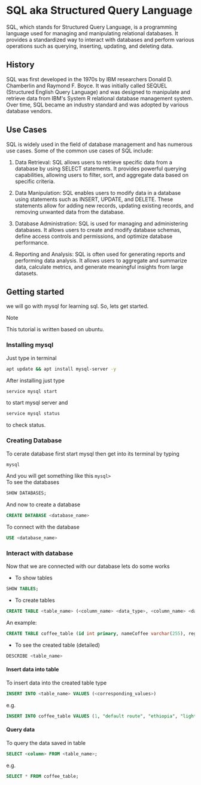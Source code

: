# SQL aka Structured Query Language

SQL, which stands for Structured Query Language, is a programming language used for managing and manipulating relational databases. It provides a standardized way to interact with databases and perform various operations such as querying, inserting, updating, and deleting data.

## History

SQL was first developed in the 1970s by IBM researchers Donald D. Chamberlin and Raymond F. Boyce. It was initially called SEQUEL (Structured English Query Language) and was designed to manipulate and retrieve data from IBM's System R relational database management system. Over time, SQL became an industry standard and was adopted by various database vendors.

## Use Cases

SQL is widely used in the field of database management and has numerous use cases. Some of the common use cases of SQL include:

1. Data Retrieval: SQL allows users to retrieve specific data from a database by using SELECT statements. It provides powerful querying capabilities, allowing users to filter, sort, and aggregate data based on specific criteria.

2. Data Manipulation: SQL enables users to modify data in a database using statements such as INSERT, UPDATE, and DELETE. These statements allow for adding new records, updating existing records, and removing unwanted data from the database.

3. Database Administration: SQL is used for managing and administering databases. It allows users to create and modify database schemas, define access controls and permissions, and optimize database performance.

4. Reporting and Analysis: SQL is often used for generating reports and performing data analysis. It allows users to aggregate and summarize data, calculate metrics, and generate meaningful insights from large datasets.

## Getting started

we will go with mysql for learning sql. So, lets get started.

> [!NOTE]
> This tutorial is written based on ubuntu.

### Installing mysql

Just type in terminal

```sh
apt update && apt install mysql-server -y
```

After installing just type

```sh
service mysql start
```

to start mysql server and

```sh
service mysql status
```

to check status.

### Creating Database

To cerate database first start mysql then get into its terminal by typing

```sh
mysql
```

And you will get something like this `mysql>`
<br>
To see the databases

```sql
SHOW DATABASES;
```

And now to create a database

```sql
CREATE DATABASE <database_name>
```

To connect with the database

```sql
USE <database_name>
```

### Interact with database
Now that we are connected with our database lets do some works
- To show tables
```sql
SHOW TABLES;
```
- To create tables
```sql
CREATE TABLE <table_name> (<column_name> <data_type>, <column_name> <data_type>, ..., ..., ...);
```
An example:
```sql
CREATE TABLE coffee_table (id int primary, nameCoffee varchar(255), region varchar(255), roast varchar(255));
```
- To see the created table (detailed)
```sql
DESCRIBE <table_name>
```
#### Insert data into table
To insert data into the created table type
```sql
INSERT INTO <table_name> VALUES (<corresponding_values>)
```
e.g.
```sql
INSERT INTO coffee_table VALUES (1, "default route", "ethiopia", "light");
```
#### Query data
To query the data saved in table
```sql
SELECT <column> FROM <table_name>;
```
e.g.
```sql
SELECT * FROM coffee_table;
```
